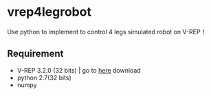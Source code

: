 # vrep4legrobot
Use python to implement to control 4 legs simulated robot on V-REP！

## Requirement

- V-REP 3.2.0 (32 bits) | go to [here](http://www.coppeliarobotics.com/previousversions.html) download  
- python 2.7(32 bits)
- numpy
